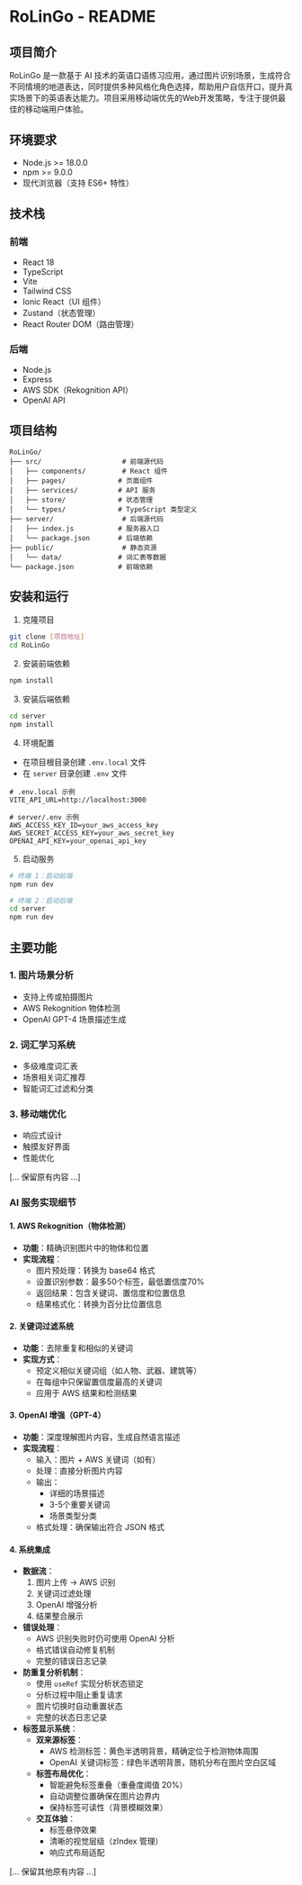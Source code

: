 # RoLinGo - README

## 项目简介

RoLinGo 是一款基于 AI 技术的英语口语练习应用，通过图片识别场景，生成符合不同情境的地道表达，同时提供多种风格化角色选择，帮助用户自信开口，提升真实场景下的英语表达能力。项目采用移动端优先的Web开发策略，专注于提供最佳的移动端用户体验。

## 环境要求

- Node.js >= 18.0.0
- npm >= 9.0.0
- 现代浏览器（支持 ES6+ 特性）

## 技术栈

### 前端
- React 18
- TypeScript
- Vite
- Tailwind CSS
- Ionic React（UI 组件）
- Zustand（状态管理）
- React Router DOM（路由管理）

### 后端
- Node.js
- Express
- AWS SDK（Rekognition API）
- OpenAI API

## 项目结构

```
RoLinGo/
├── src/                    # 前端源代码
│   ├── components/         # React 组件
│   ├── pages/             # 页面组件
│   ├── services/          # API 服务
│   ├── store/             # 状态管理
│   └── types/             # TypeScript 类型定义
├── server/                 # 后端源代码
│   ├── index.js           # 服务器入口
│   └── package.json       # 后端依赖
├── public/                 # 静态资源
│   └── data/              # 词汇表等数据
└── package.json           # 前端依赖
```

## 安装和运行

1. 克隆项目
```bash
git clone [项目地址]
cd RoLinGo
```

2. 安装前端依赖
```bash
npm install
```

3. 安装后端依赖
```bash
cd server
npm install
```

4. 环境配置
- 在项目根目录创建 `.env.local` 文件
- 在 `server` 目录创建 `.env` 文件
```env
# .env.local 示例
VITE_API_URL=http://localhost:3000

# server/.env 示例
AWS_ACCESS_KEY_ID=your_aws_access_key
AWS_SECRET_ACCESS_KEY=your_aws_secret_key
OPENAI_API_KEY=your_openai_api_key
```

5. 启动服务
```bash
# 终端 1：启动前端
npm run dev

# 终端 2：启动后端
cd server
npm run dev
```

## 主要功能

### 1. 图片场景分析
- 支持上传或拍摄图片
- AWS Rekognition 物体检测
- OpenAI GPT-4 场景描述生成

### 2. 词汇学习系统
- 多级难度词汇表
- 场景相关词汇推荐
- 智能词汇过滤和分类

### 3. 移动端优化
- 响应式设计
- 触摸友好界面
- 性能优化

[... 保留原有内容 ...]

### AI 服务实现细节

#### 1. AWS Rekognition（物体检测）
- **功能**：精确识别图片中的物体和位置
- **实现流程**：
  - 图片预处理：转换为 base64 格式
  - 设置识别参数：最多50个标签，最低置信度70%
  - 返回结果：包含关键词、置信度和位置信息
  - 结果格式化：转换为百分比位置信息

#### 2. 关键词过滤系统
- **功能**：去除重复和相似的关键词
- **实现方式**：
  - 预定义相似关键词组（如人物、武器、建筑等）
  - 在每组中只保留置信度最高的关键词
  - 应用于 AWS 结果和检测结果

#### 3. OpenAI 增强（GPT-4）
- **功能**：深度理解图片内容，生成自然语言描述
- **实现流程**：
  - 输入：图片 + AWS 关键词（如有）
  - 处理：直接分析图片内容
  - 输出：
    * 详细的场景描述
    * 3-5个重要关键词
    * 场景类型分类
  - 格式处理：确保输出符合 JSON 格式

#### 4. 系统集成
- **数据流**：
  1. 图片上传 → AWS 识别
  2. 关键词过滤处理
  3. OpenAI 增强分析
  4. 结果整合展示
- **错误处理**：
  - AWS 识别失败时仍可使用 OpenAI 分析
  - 格式错误自动修复机制
  - 完整的错误日志记录
- **防重复分析机制**：
  - 使用 `useRef` 实现分析状态锁定
  - 分析过程中阻止重复请求
  - 图片切换时自动重置状态
  - 完整的状态日志记录
- **标签显示系统**：
  - **双来源标签**：
    * AWS 检测标签：黄色半透明背景，精确定位于检测物体周围
    * OpenAI 关键词标签：绿色半透明背景，随机分布在图片空白区域
  - **标签布局优化**：
    * 智能避免标签重叠（重叠度阈值 20%）
    * 自动调整位置确保在图片边界内
    * 保持标签可读性（背景模糊效果）
  - **交互体验**：
    * 标签悬停效果
    * 清晰的视觉层级（zIndex 管理）
    * 响应式布局适配

[... 保留其他原有内容 ...]
